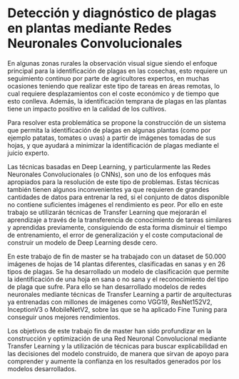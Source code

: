# Detección y diagnóstico de plagas en plantas mediante Redes Neuronales Convolucionales 

En algunas zonas rurales la observación visual sigue siendo el enfoque principal para la identificación de plagas en las cosechas, esto requiere un seguimiento continuo por parte de agricultores expertos, en muchas ocasiones teniendo que realizar este tipo de tareas en áreas remotas, lo cual requiere desplazamientos con el coste económico y de tiempo que esto conlleva. Además, la identificación temprana de plagas en las plantas tiene un impacto positivo en la calidad de los cultivos.

Para resolver esta problemática se propone la construcción de un sistema que permita la identificación de plagas en algunas plantas (como por ejemplo patatas, tomates o uvas) a partir de imágenes tomadas de sus hojas, y que ayudará a minimizar la identificación de plagas mediante el juicio experto.

Las técnicas basadas en Deep Learning, y particularmente las Redes Neuronales Convolucionales (o CNNs), son uno de los enfoques más apropiados para la resolución de este tipo de problemas. Estas técnicas también tienen algunos inconvenientes ya que requieren de grandes cantidades de datos para entrenar la red, si el conjunto de datos disponible no contiene suficientes imágenes el rendimiento es peor. Por ello en este trabajo se utilizarán técnicas de Transfer Learning que mejorarán el aprendizaje a través de la transferencia de conocimiento de tareas similares y aprendidas previamente, consiguiendo de esta forma disminuir el tiempo de entrenamiento, el error de generalización y el coste computacional de construir un modelo de Deep Learning desde cero.

En este trabajo de fin de master se ha trabajado con un dataset de 50.000 imágenes de hojas de 14 plantas diferentes, clasificadas en sanas y en 26 tipos de plagas. Se ha desarrollado un modelo de clasificación que permite la identificación de una hoja en sana o no sana y el reconocimiento del tipo de plaga que sufre. Para ello se han desarrollado modelos de redes neuronales mediante técnicas de Transfer Learning a partir de arquitecturas ya entrenadas con millones de imágenes como VGG19, ResNet152V2, InceptionV3 o MobileNetV2, sobre las que se ha aplicado Fine Tuning para conseguir unos mejores rendimientos.

Los objetivos de este trabajo fin de master han sido profundizar en la construcción y optimización de una Red Neuronal Convolucional mediante Transfer Learning y la utilización de técnicas para buscar explicabilidad en las decisiones del modelo construido, de manera que sirvan de apoyo para comprender y aumente la confíanza en los resultados generados por los modelos desarrollados.
